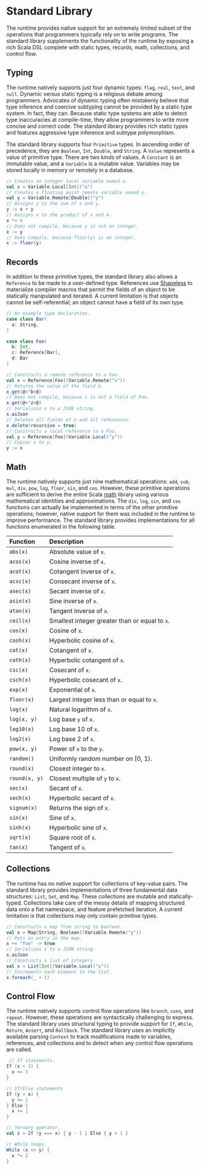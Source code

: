 # Standard Library
The runtime provides native support for an extremely limited subset of the operations that
programmers typically rely on to write programs. The standard library supplements the
functionality of the runtime by exposing a rich Scala DSL complete with static types, records,
math, collections, and control flow.

## Typing
The runtime natively supports just four dynamic types: ```flag```, ```real```, ```text```, and 
```null```. Dynamic versus static typing is a religious debate among programmers. Advocates of 
dynamic typing often mistakenly believe that type inference and coercive subtyping cannot be 
provided by a static type system. In fact, they can. Because static type systems are able to
detect type inaccuracies at compile-time, they allow programmers to write more concise and
correct code. The standard library provides rich static types and features
aggressive type inference and subtype polymorphism.

The standard library supports four ```Primitive``` types. In ascending order of precedence,
they are ```Boolean```, ```Int```, ```Double```, and ```String```. A ```Value```
represents a value of primitive type. There are two kinds of values. A ```Constant``` is an
immutable value, and a ```Variable``` is a mutable value. Variables may be stored locally in
memory or remotely in a database.

```scala
// Creates an integer local variable named x.
val x = Variable.Local[Int]("x")
// Creates a floating point remote variable named y.
val y = Variable.Remote[Double]("y")
// Assigns y to the sum of x and y.
y := x + y
// Assigns x to the product of x and 4.
x *= 4
// Does not compile, because y is not an integer.
x := y
// Does compile, because floor(y) is an integer.
x := floor(y)
```

## Records
In addition to these primitive types, the standard library also allows a ```Reference``` to be made
to a user-defined type. References use [Shapeless][1] to materialize compiler macros that permit the 
fields of an object to be statically manipulated and iterated. A current limitation is that objects 
cannot be self-referential; an object cannot have a field of its own type.

```scala
// An example type declaration.
case class Bar(
  a: String,
)

case class Foo(
  b: Int,
  c: Reference[Bar],
  d: Bar
)

// Constructs a remote reference to a Foo.
val x = Reference[Foo](Variable.Remote("x"))
// Returns the value of the field b.
x.get(@<'b>@)
// Does not compile, because z is not a field of Foo.
x.get(@<'z>@)
// Serializes x to a JSON string.
x.asJson
// Deletes all fields of x and all references.
x.delete(recursive = true)
// Constructs a local reference to a Foo.
val y = Reference[Foo](Variable.Local("y"))
// Copies x to y.
y := x
```

## Math
The runtime natively supports just nine mathematical operations: ```add```, ```sub```, ```mul```, 
```div```, ```pow```, ```log```, ```floor```, ```sin```, and ```cos```. However, these primitive 
operations are sufficient to derive the entire Scala [math][2] library using various mathematical 
identities and approximations. The ```div```, ```log```, ```sin```, and ```cos``` functions can 
actually be implemented in terms of the other primitive operations; however, native support for them 
was included in the runtime to improve performance. The standard library provides implementations 
for all functions enumerated in the following table.

| Function                 | Description                                                           |
|:-------------------------|:----------------------------------------------------------------------|
| ```abs(x)```             | Absolute value of ```x```.                                            | 
| ```acos(x)```            | Cosine inverse of ```x```.                                            |
| ```acot(x)```            | Cotangent inverse of ```x```.                                         | 
| ```acsc(x)```            | Consecant inverse of ```x```.                                         | 
| ```asec(x)```            | Secant inverse of ```x```.                                            | 
| ```asin(x)```            | Sine inverse of ```x```.                                              | 
| ```atan(x)```            | Tangent inverse of ```x```.                                           | 
| ```ceil(x)```            | Smallest integer greater than or equal to ```x```.                    |
| ```cos(x)```             | Cosine of ```x```.                                                    | 
| ```cosh(x)```            | Hyperbolic cosine of ```x```.                                         | 
| ```cot(x)```             | Cotangent of ```x```.                                                 |
| ```coth(x)```            | Hyperbolic cotangent of ```x```.                                      |
| ```csc(x)```             | Cosecant of ```x```.                                                  |
| ```csch(x)```            | Hyperbolic cosecant of ```x```.                                       |
| ```exp(x)```             | Exponential of ```x```.                                               |
| ```floor(x)```           | Largest integer less than or equal to ```x```.                        |
| ```log(x)```             | Natural logarithm of ```x```.                                         | 
| ```log(x, y)```          | Log base ```y``` of ```x```.                                          |
| ```log10(x)```           | Log base 10 of ```x```.                                               |
| ```log2(x)```            | Log base 2 of ```x```.                                                |
| ```pow(x, y)```          | Power of ```x``` to the ```y```.                                      |
| ```random()```           | Uniformly random number on [0, 1).                                    |
| ```round(x)```           | Closest integer to ```x```.                                           |
| ```round(x, y)```        | Closest multiple of ```y``` to ```x```.                               |
| ```sec(x)```             | Secant of ```x```.                                                    |
| ```sech(x)```            | Hyperbolic secant of ```x```.                                         |
| ```signum(x)```          | Returns the sign of ```x```.                                          |
| ```sin(x)```             | Sine of ```x```.                                                      | 
| ```sinh(x)```            | Hyperbolic sine of ```x```.                                           |
| ```sqrt(x)```            | Square root of ```x```.                                               | 
| ```tan(x)```             | Tangent of ```x```.                                                   |

## Collections
The runtime has no native support for collections of key-value pairs. The standard library
provides implementations of three fundamental data structures: ```List```, ```Set```, and ```Map```. 
These collections are mutable and statically-typed. Collections take care of the messy details of 
mapping structured data onto a flat namespace, and feature prefetched iteration. A current 
limitation is that collections may only contain primitive types.

```scala
// Constructs a map from string to boolean.
val x = Map[String, Boolean](Variable.Remote("y"))
// Puts an entry in the map.
x += "foo" -> true
// Serializes x to a JSON string.
x.asJson
// Constructs a list of integers.
val x = List[Int](Variable.Local("x"))
// Increments each element in the list.
x.foreach(_ + 1)
```

## Control Flow
The runtime natively supports control flow operations like ```branch```, ```cons```, and 
```repeat```. However, these operations are syntactically challenging to express. The standard 
library uses structural typing to provide support for ```If```, ```While```, ```Return```, 
```Assert```, and ```Rollback```. The standard library uses an implicitly available parsing 
```Context``` to track modifications made to variables, references, and collections and to detect
when any control flow operations are called.

```scala
 // If statements.
If (x < 3) {
  x += 3
}

// If/Else statements
If (y < x) {
  y += 1
} Else {
  x += 1
}

// Ternary operator.
val z = If (y === x) { y - 1 } Else { y + 1 }

// While loops.
While (x <> y) {
  x *= 2
}
```  

[1]: https://github.com/milessabin/shapeless
[2]: https://www.scala-lang.org/api/2.12.1/scala/math/index.html
